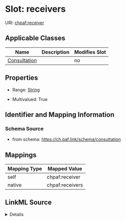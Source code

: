 

# Slot: receivers



URI: [chpaf:receiver](https://ch.paf.link/receiver)



<!-- no inheritance hierarchy -->





## Applicable Classes

| Name | Description | Modifies Slot |
| --- | --- | --- |
| [Consultation](Consultation.md) |  |  no  |







## Properties

* Range: [String](String.md)

* Multivalued: True





## Identifier and Mapping Information







### Schema Source


* from schema: https://ch.paf.link/schema/consultation




## Mappings

| Mapping Type | Mapped Value |
| ---  | ---  |
| self | chpaf:receiver |
| native | chpaf:receivers |




## LinkML Source

<details>
```yaml
name: receivers
from_schema: https://ch.paf.link/schema/consultation
rank: 1000
slot_uri: chpaf:receiver
alias: receivers
domain_of:
- Consultation
range: string
multivalued: true
inlined: true
inlined_as_list: true

```
</details>